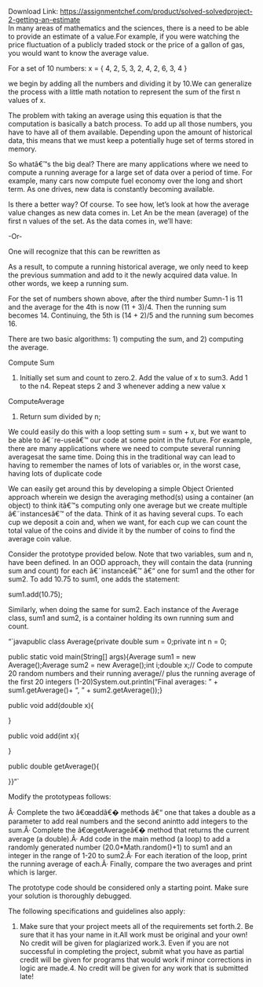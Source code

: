 Download Link: https://assignmentchef.com/product/solved-solvedproject-2-getting-an-estimate
<br>
In many areas of mathematics and the sciences, there is a need to be able to provide an estimate of a value.For example, if you were watching the price fluctuation of a publicly traded stock or the price of a gallon of gas, you would want to know the average value.

For a set of 10 numbers: x = { 4, 2, 5, 3, 2, 4, 2, 6, 3, 4 }

we begin by adding all the numbers and dividing it by 10.We can generalize the process with a little math notation to represent the sum of the first n values of x.

The problem with taking an average using this equation is that the computation is basically a batch process. To add up all those numbers, you have to have all of them available. Depending upon the amount of historical data, this means that we must keep a potentially huge set of terms stored in memory.

So whatâ€&#x2122;s the big deal? There are many applications where we need to compute a running average for a large set of data over a period of time. For example, many cars now compute fuel economy over the long and short term. As one drives, new data is constantly becoming available.

Is there a better way? Of course. To see how, let’s look at how the average value changes as new data comes in. Let An be the mean (average) of the first n values of the set. As the data comes in, we’ll have:

-Or-

One will recognize that this can be rewritten as

As a result, to compute a running historical average, we only need to keep the previous summation and add to it the newly acquired data value. In other words, we keep a running sum.

For the set of numbers shown above, after the third number Sumn-1 is 11 and the average for the 4th is now (11 + 3)/4. Then the running sum becomes 14. Continuing, the 5th is (14 + 2)/5 and the running sum becomes 16.

There are two basic algorithms: 1) computing the sum, and 2) computing the average.

Compute Sum

1. Initially set sum and count to zero.2. Add the value of x to sum3. Add 1 to the n4. Repeat steps 2 and 3 whenever adding a new value x

ComputeAverage

1. Return sum divided by n;

We could easily do this with a loop setting sum = sum + x, but we want to be able to â€˜re-useâ€&#x2122; our code at some point in the future. For example, there are many applications where we need to compute several running averagesat the same time. Doing this in the traditional way can lead to having to remember the names of lots of variables or, in the worst case, having lots of duplicate code

We can easily get around this by developing a simple Object Oriented approach wherein we design the averaging method(s) using a container (an object) to think itâ€&#x2122;s computing only one average but we create multiple â€˜instancesâ€&#x2122; of the data. Think of it as having several cups. To each cup we deposit a coin and, when we want, for each cup we can count the total value of the coins and divide it by the number of coins to find the average coin value.

Consider the prototype provided below. Note that two variables, sum and n, have been defined. In an OOD approach, they will contain the data (running sum and count) for each â€˜instanceâ€&#x2122; â€“ one for sum1 and the other for sum2. To add 10.75 to sum1, one adds the statement:

sum1.add(10.75);

Similarly, when doing the same for sum2. Each instance of the Average class, sum1 and sum2, is a container holding its own running sum and count.

“`javapublic class Average{private double sum = 0;private int n = 0;

public static void main(String[] args){Average sum1 = new Average();Average sum2 = new Average();int i;double x;// Code to compute 20 random numbers and their running average// plus the running average of the first 20 integers (1-20)System.out.println(“Final averages: ” + sum1.getAverage()+ “, ” + sum2.getAverage());}

public void add(double x){

}

public void add(int x){

}

public double getAverage(){

}}“`

Modify the prototypeas follows:

Â· Complete the two â€œaddâ€� methods â€“ one that takes a double as a parameter to add real numbers and the second anintto add integers to the sum.Â· Complete the â€œgetAverageâ€� method that returns the current average (a double).Â· Add code in the main method (a loop) to add a randomly generated number (20.0*Math.random()+1) to sum1 and an integer in the range of 1-20 to sum2.Â· For each iteration of the loop, print the running average of each.Â· Finally, compare the two averages and print which is larger.

The prototype code should be considered only a starting point. Make sure your solution is thoroughly debugged.

The following specifications and guidelines also apply:

1. Make sure that your project meets all of the requirements set forth.2. Be sure that it has your name in it.All work must be original and your own! No credit will be given for plagiarized work.3. Even if you are not successful in completing the project, submit what you have as partial credit will be given for programs that would work if minor corrections in logic are made.4. No credit will be given for any work that is submitted late!